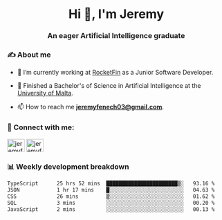 <h1 align="center">Hi 👋, I'm Jeremy</h1>
<h3 align="center">An eager Artificial Intelligence graduate</h3>

<h3 align="left">✍ About me</h3>

- 🔭 I’m currently working at [RocketFin](https://rocketfin.co) as a Junior Software Developer.

- 🌱 Finished a Bachelor's of Science in Artificial Intelligence at the [University of Malta](https://www.linkedin.com/school/university-of-malta/).

- 📫 How to reach me **jeremyfenech03@gmail.com**.

<h3 align="left">🔗 Connect with me:</h3>
<p align="left">
<a href="https://linkedin.com/in/jeremyfenech" target="blank"><img align="center" src="https://raw.githubusercontent.com/rahuldkjain/github-profile-readme-generator/master/src/images/icons/Social/linked-in-alt.svg" alt="jeremyfenech" height="30" width="40" /></a>
<a href="https://www.leetcode.com/jeremyfen" target="blank"><img align="center" src="https://raw.githubusercontent.com/rahuldkjain/github-profile-readme-generator/master/src/images/icons/Social/leet-code.svg" alt="jeremyfen" height="30" width="40" /></a>
</p>


<h3 align="left">📊 Weekly development breakdown</h3>

<!--START_SECTION:waka-->

```txt
TypeScript      25 hrs 52 mins  ███████████████████████▒░   93.16 %
JSON            1 hr 17 mins    █░░░░░░░░░░░░░░░░░░░░░░░░   04.63 %
CSS             26 mins         ▒░░░░░░░░░░░░░░░░░░░░░░░░   01.62 %
SQL             3 mins          ░░░░░░░░░░░░░░░░░░░░░░░░░   00.20 %
JavaScript      2 mins          ░░░░░░░░░░░░░░░░░░░░░░░░░   00.13 %
```

<!--END_SECTION:waka-->
